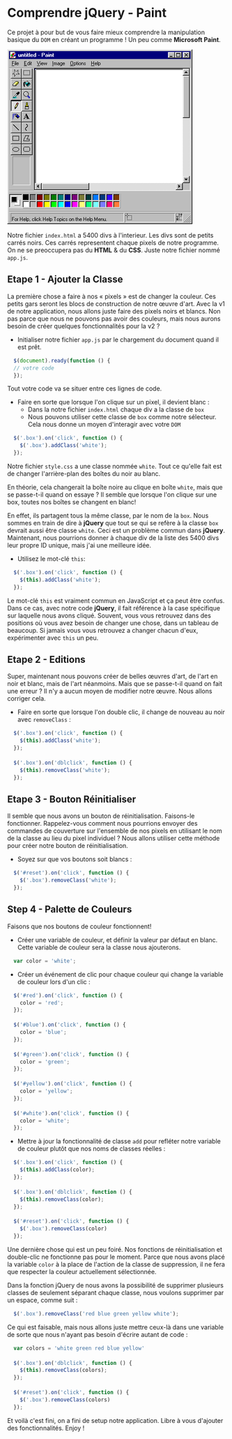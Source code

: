 # Comprendre jQuery - Paint

Ce projet à pour but de vous faire mieux comprendre la manipulation basique du `DOM` en créant un programme ! Un peu comme **Microsoft Paint**.

![Microsoft Paint](paintscreen.gif)

Notre fichier `index.html` a 5400 divs à l'interieur. Les divs sont de petits carrés noirs. Ces carrés representent chaque pixels de notre programme. On ne se preoccupera pas du **HTML** & du **CSS**. Juste notre fichier nommé `app.js`.

## Etape 1 - Ajouter la Classe

La première chose a faire à nos « pixels » est de changer la couleur. Ces petits gars seront les blocs de construction de notre œuvre d'art. Avec la v1 de notre application, nous allons juste faire des pixels noirs et blancs. Non pas parce que nous ne pouvons pas avoir des couleurs, mais nous aurons besoin de créer quelques fonctionnalités pour la v2 ?

- Initialiser notre fichier `app.js` par le chargement du document quand il est prêt.

```javascript
  $(document).ready(function () {
  // votre code
  });
```

Tout votre code va se situer entre ces lignes de code.

- Faire en sorte que lorsque l'on clique sur un pixel, il devient blanc :
  - Dans la notre fichier `index.html` chaque div a la classe de `box`
  - Nous pouvons utiliser cette classe de `box` comme notre sélecteur. Cela nous donne un moyen d'interagir avec votre `DOM`

```javascript
  $('.box').on('click', function () {
    $('.box').addClass('white');
  });
```

Notre fichier `style.css` a une classe nommée `white`. Tout ce qu'elle fait est de changer l'arrière-plan des boîtes du noir au blanc.

En théorie, cela changerait la boîte noire au clique en boîte `white`, mais que se passe-t-il quand on essaye ?
Il semble que lorsque l'on clique sur une box, toutes nos boîtes se changent en blanc!

En effet, ils partagent tous la même classe, par le nom de la `box`. Nous sommes en train de dire à **jQuery** que tout se qui se refère à la classe `box` devrait aussi être classe `white`. Ceci est un problème commun dans **jQuery**. Maintenant, nous pourrions donner à chaque div de la liste des 5400 divs leur propre ID unique, mais j'ai une meilleure idée.

- Utilisez le mot-clé `this`:

```javascript
  $('.box').on('click', function () {
    $(this).addClass('white');
  });
```

Le mot-clé `this` est vraiment commun en JavaScript et ça peut être confus. Dans ce cas, avec notre code **jQuery**, il fait référence à la case spécifique sur laquelle nous avons cliqué. Souvent, vous vous retrouvez dans des positions où vous avez besoin de changer une chose, dans un tableau de beaucoup. Si jamais vous vous retrouvez a changer chacun d'eux, expérimenter avec `this` un peu.

## Etape 2 - Editions

Super, maintenant nous pouvons créer de belles œuvres d'art, de l'art en noir et blanc, mais de l'art néanmoins. Mais que se passe-t-il quand on fait une erreur ? Il n'y a aucun moyen de modifier notre œuvre. Nous allons corriger cela.

- Faire en sorte que lorsque l'on double clic, il change de nouveau au noir avec `removeClass` :

```javascript
  $('.box').on('click', function () {
    $(this).addClass('white');
  });

  $('.box').on('dblclick', function () {
    $(this).removeClass('white');
  });
```

## Etape 3 - Bouton Réinitialiser

Il semble que nous avons un bouton de réinitialisation. Faisons-le fonctionner. Rappelez-vous comment nous pourrions envoyer des commandes de couverture sur l'ensemble de nos pixels en utilisant le nom de la classe au lieu du pixel individuel ? Nous allons utiliser cette méthode pour créer notre bouton de réinitialisation.

- Soyez sur que vos boutons soit blancs :

```javascript
  $('#reset').on('click', function () {
    $('.box').removeClass('white');
  });
```

## Step 4 - Palette de Couleurs

Faisons que nos boutons de couleur fonctionnent!

- Créer une variable de couleur, et définir la valeur par défaut en blanc. Cette variable de couleur sera la classe nous ajouterons.

```javascript
  var color = 'white';
```

- Créer un événement de clic pour chaque couleur qui change la variable de couleur lors d'un clic :

```javascript
  $('#red').on('click', function () {
    color = 'red';
  });

  $('#blue').on('click', function () {
    color = 'blue';
  });

  $('#green').on('click', function () {
    color = 'green';
  });

  $('#yellow').on('click', function () {
    color = 'yellow';
  });

  $('#white').on('click', function () {
    color = 'white';
  });
```

- Mettre à jour la fonctionnalité de classe `add` pour refléter notre variable de couleur plutôt que nos noms de classes réelles :

```javascript
  $('.box').on('click', function () {
    $(this).addClass(color);
  });

  $('.box').on('dblclick', function () {
    $(this).removeClass(color);
  });

  $('#reset').on('click', function () {
    $('.box').removeClass(color)
  });
```

Une dernière chose qui est un peu foiré. Nos fonctions de réinitialisation et double-clic ne fonctionne pas pour le moment. Parce que nous avons placé la variable `color` à la place de l'action de la classe de suppression, il ne fera que respecter la couleur actuellement sélectionnée.

Dans la fonction jQuery de nous avons la possibilité de supprimer plusieurs classes de seulement séparant chaque classe, nous voulons supprimer par un espace, comme suit :

```javascript
  $('.box').removeClass('red blue green yellow white');
```

Ce qui est faisable, mais nous allons juste mettre ceux-là dans une variable de sorte que nous n'ayant pas besoin d'écrire autant de code :

```javascript
  var colors = 'white green red blue yellow'
  
  $('.box').on('dblclick', function () {
    $(this).removeClass(colors);
  });

  $('#reset').on('click', function () {
    $('.box').removeClass(colors)
  });
```

Et voilà c'est fini, on a fini de setup notre application. Libre à vous d'ajouter des fonctionnalités. Enjoy !
